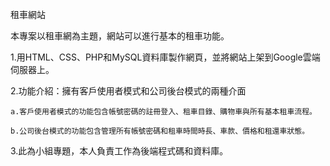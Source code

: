 租車網站

本專案以租車網為主題，網站可以進行基本的租車功能。

1.用HTML、CSS、PHP和MySQL資料庫製作網頁，並將網站上架到Google雲端伺服器上。

2.功能介紹：擁有客戶使用者模式和公司後台模式的兩種介面  

    a.客戶使用者模式的功能包含帳號密碼的註冊登入、租車目錄、購物車與所有基本租車流程。
    
    b.公司後台模式的功能包含管理所有帳號密碼和租車時間時長、車款、價格和租還車狀態。

3.此為小組專題，本人負責工作為後端程式碼和資料庫。
